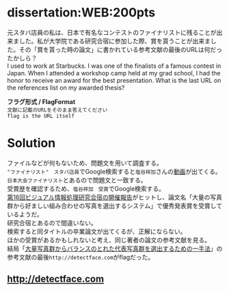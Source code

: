 # dissertation:WEB:200pts
元スタバ店員の私は、日本で有名なコンテストのファイナリストに残ることが出来ました。私が大学院である研究合宿に参加した際、賞を貰うことが出来ました。その「賞を貰った時の論文」に書かれている参考文献の最後のURLは何だったかしら？  
I used to work at Starbucks. I was one of the finalists of a famous contest in Japan. When I attended a workshop camp held at my grad school, I had the honor to receive an award for the best presentation. What is the last URL on the references list on my awarded thesis?  
  
**フラグ形式 / FlagFormat**  
`文献に記載のURLをそのまま答えてください`  
`flag is the URL itself`  

# Solution
ファイルなどが何もないため、問題文を用いて調査する。  
`"ファイナリスト"　スタバ店員`でGoogle検索すると`塩谷祥加`さんの[動画](https://www.youtube.com/watch?v=1bx-3fW6qHk)が出てくる。  
`日本大会ファイナリスト`とあるので問題文と一致する。  
受賞歴を確認するため、`塩谷祥加　受賞`でGoogle検索する。  
[第16回ビジュアル情報処理研究合宿の開催報告](https://ipsj.ixsq.nii.ac.jp/ej/?action=repository_action_common_download&item_id=178409&item_no=1&attribute_id=1&file_no=1)がヒットし、論文名「大量の写真群から好ましい組み合わせの写真を選出するシステム」で優秀発表賞を受賞しているようだ。  
研究合宿とあるので間違いない。  
検索すると同タイトルの卒業論文が出てくるが、正解にならない。  
ほかの受賞があるかもしれないと考え、同じ著者の論文の参考文献を見る。  
結局「[大量写真群からバランスのとれた代表写真群を選出するための一手法](https://db-event.jpn.org/deim2016/papers/127.pdf)」の参考文献の最後`http://detectface.com`がflagだった。  

## http://detectface.com